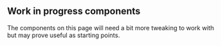 ## Work in progress components

The components on this page will need a bit more tweaking to work with but may prove useful as starting points.